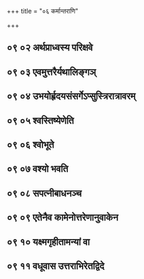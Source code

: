 +++
title = "०६ कर्मान्तराणि"

+++


## ०९ ०२ अर्थप्राध्वस्य परिक्षवे

<div class="js_include " url="/vedAH_yajuH/taittirIyam/sUtram/ApastambaH/gRhyam/sUtra-pAThaH/vishvAsa-prastutiH/06_karmAntarANi/09_02_arthaprAdhvasya_parixave.md"  newLevelForH1="3" includeTitle="true" > </div>
<div class="js_include collapsed" url="/vedAH_yajuH/taittirIyam/sUtram/ApastambaH/gRhyam/sUtra-pAThaH/haradattaH/06_karmAntarANi/09_02_arthaprAdhvasya_parixave.md"  newLevelForH1="4" title="हरदत्तः"  > </div>
<div class="js_include collapsed" url="/vedAH_yajuH/taittirIyam/sUtram/ApastambaH/gRhyam/sUtra-pAThaH/sudarshanaH/06_karmAntarANi/09_02_arthaprAdhvasya_parixave.md"  newLevelForH1="4" title="सुदर्शनः"  > </div>
<div class="js_include collapsed" url="/vedAH_yajuH/taittirIyam/sUtram/ApastambaH/gRhyam/sUtra-pAThaH/oldenberg/06_karmAntarANi/09_02_arthaprAdhvasya_parixave.md"  newLevelForH1="4" title="Oldenberg"  > </div>

## ०९ ०३ एवमुत्तरैर्यथालिङ्गञ्

<div class="js_include " url="/vedAH_yajuH/taittirIyam/sUtram/ApastambaH/gRhyam/sUtra-pAThaH/vishvAsa-prastutiH/06_karmAntarANi/09_03_evamuttarairyathAlinga~n.md"  newLevelForH1="3" includeTitle="true" > </div>
<div class="js_include collapsed" url="/vedAH_yajuH/taittirIyam/sUtram/ApastambaH/gRhyam/sUtra-pAThaH/haradattaH/06_karmAntarANi/09_03_evamuttarairyathAlinga~n.md"  newLevelForH1="4" title="हरदत्तः"  > </div>
<div class="js_include collapsed" url="/vedAH_yajuH/taittirIyam/sUtram/ApastambaH/gRhyam/sUtra-pAThaH/sudarshanaH/06_karmAntarANi/09_03_evamuttarairyathAlinga~n.md"  newLevelForH1="4" title="सुदर्शनः"  > </div>
<div class="js_include collapsed" url="/vedAH_yajuH/taittirIyam/sUtram/ApastambaH/gRhyam/sUtra-pAThaH/oldenberg/06_karmAntarANi/09_03_evamuttarairyathAlinga~n.md"  newLevelForH1="4" title="Oldenberg"  > </div>

## ०९ ०४ उभयोर्हृदयसंसर्गेऽप्सुस्त्रिरात्रावरम्

<div class="js_include " url="/vedAH_yajuH/taittirIyam/sUtram/ApastambaH/gRhyam/sUtra-pAThaH/vishvAsa-prastutiH/06_karmAntarANi/09_04_ubhayorhRdayasaMsarge-psustrirAtrAvaram.md"  newLevelForH1="3" includeTitle="true" > </div>
<div class="js_include collapsed" url="/vedAH_yajuH/taittirIyam/sUtram/ApastambaH/gRhyam/sUtra-pAThaH/haradattaH/06_karmAntarANi/09_04_ubhayorhRdayasaMsarge-psustrirAtrAvaram.md"  newLevelForH1="4" title="हरदत्तः"  > </div>
<div class="js_include collapsed" url="/vedAH_yajuH/taittirIyam/sUtram/ApastambaH/gRhyam/sUtra-pAThaH/sudarshanaH/06_karmAntarANi/09_04_ubhayorhRdayasaMsarge-psustrirAtrAvaram.md"  newLevelForH1="4" title="सुदर्शनः"  > </div>
<div class="js_include collapsed" url="/vedAH_yajuH/taittirIyam/sUtram/ApastambaH/gRhyam/sUtra-pAThaH/oldenberg/06_karmAntarANi/09_04_ubhayorhRdayasaMsarge-psustrirAtrAvaram.md"  newLevelForH1="4" title="Oldenberg"  > </div>

## ०९ ०५ श्वस्तिष्येणेति

<div class="js_include " url="/vedAH_yajuH/taittirIyam/sUtram/ApastambaH/gRhyam/sUtra-pAThaH/vishvAsa-prastutiH/06_karmAntarANi/09_05_shvastiShyeNeti.md"  newLevelForH1="3" includeTitle="true" > </div>
<div class="js_include collapsed" url="/vedAH_yajuH/taittirIyam/sUtram/ApastambaH/gRhyam/sUtra-pAThaH/haradattaH/06_karmAntarANi/09_05_shvastiShyeNeti.md"  newLevelForH1="4" title="हरदत्तः"  > </div>
<div class="js_include collapsed" url="/vedAH_yajuH/taittirIyam/sUtram/ApastambaH/gRhyam/sUtra-pAThaH/sudarshanaH/06_karmAntarANi/09_05_shvastiShyeNeti.md"  newLevelForH1="4" title="सुदर्शनः"  > </div>
<div class="js_include collapsed" url="/vedAH_yajuH/taittirIyam/sUtram/ApastambaH/gRhyam/sUtra-pAThaH/oldenberg/06_karmAntarANi/09_05_shvastiShyeNeti.md"  newLevelForH1="4" title="Oldenberg"  > </div>

## ०९ ०६ श्वोभूते

<div class="js_include " url="/vedAH_yajuH/taittirIyam/sUtram/ApastambaH/gRhyam/sUtra-pAThaH/vishvAsa-prastutiH/06_karmAntarANi/09_06_shvobhUte.md"  newLevelForH1="3" includeTitle="true" > </div>
<div class="js_include collapsed" url="/vedAH_yajuH/taittirIyam/sUtram/ApastambaH/gRhyam/sUtra-pAThaH/haradattaH/06_karmAntarANi/09_06_shvobhUte.md"  newLevelForH1="4" title="हरदत्तः"  > </div>
<div class="js_include collapsed" url="/vedAH_yajuH/taittirIyam/sUtram/ApastambaH/gRhyam/sUtra-pAThaH/sudarshanaH/06_karmAntarANi/09_06_shvobhUte.md"  newLevelForH1="4" title="सुदर्शनः"  > </div>
<div class="js_include collapsed" url="/vedAH_yajuH/taittirIyam/sUtram/ApastambaH/gRhyam/sUtra-pAThaH/oldenberg/06_karmAntarANi/09_06_shvobhUte.md"  newLevelForH1="4" title="Oldenberg"  > </div>

## ०९ ०७ वश्यो भवति

<div class="js_include " url="/vedAH_yajuH/taittirIyam/sUtram/ApastambaH/gRhyam/sUtra-pAThaH/vishvAsa-prastutiH/06_karmAntarANi/09_07_vashyo_bhavati.md"  newLevelForH1="3" includeTitle="true" > </div>
<div class="js_include collapsed" url="/vedAH_yajuH/taittirIyam/sUtram/ApastambaH/gRhyam/sUtra-pAThaH/haradattaH/06_karmAntarANi/09_07_vashyo_bhavati.md"  newLevelForH1="4" title="हरदत्तः"  > </div>
<div class="js_include collapsed" url="/vedAH_yajuH/taittirIyam/sUtram/ApastambaH/gRhyam/sUtra-pAThaH/oldenberg/06_karmAntarANi/09_07_vashyo_bhavati.md"  newLevelForH1="4" title="Oldenberg"  > </div>

## ०९ ०८ सपत्नीबाधनञ्च 

<div class="js_include " url="/vedAH_yajuH/taittirIyam/sUtram/ApastambaH/gRhyam/sUtra-pAThaH/vishvAsa-prastutiH/06_karmAntarANi/09_08_sapatnIbAdhanancha.md"  newLevelForH1="3" includeTitle="true" > </div>
<div class="js_include collapsed" url="/vedAH_yajuH/taittirIyam/sUtram/ApastambaH/gRhyam/sUtra-pAThaH/haradattaH/06_karmAntarANi/09_08_sapatnIbAdhanancha.md"  newLevelForH1="4" title="हरदत्तः"  > </div>
<div class="js_include collapsed" url="/vedAH_yajuH/taittirIyam/sUtram/ApastambaH/gRhyam/sUtra-pAThaH/sudarshanaH/06_karmAntarANi/09_08_sapatnIbAdhanancha.md"  newLevelForH1="4" title="सुदर्शनः"  > </div>
<div class="js_include collapsed" url="/vedAH_yajuH/taittirIyam/sUtram/ApastambaH/gRhyam/sUtra-pAThaH/oldenberg/06_karmAntarANi/09_08_sapatnIbAdhanancha.md"  newLevelForH1="4" title="Oldenberg"  > </div>

## ०९ ०९ एतेनैव कामेनोत्तरेणानुवाकेन

<div class="js_include " url="/vedAH_yajuH/taittirIyam/sUtram/ApastambaH/gRhyam/sUtra-pAThaH/vishvAsa-prastutiH/06_karmAntarANi/09_09_etenaiva_kAmenottareNAnuvAkena.md"  newLevelForH1="3" includeTitle="true" > </div>
<div class="js_include collapsed" url="/vedAH_yajuH/taittirIyam/sUtram/ApastambaH/gRhyam/sUtra-pAThaH/haradattaH/06_karmAntarANi/09_09_etenaiva_kAmenottareNAnuvAkena.md"  newLevelForH1="4" title="हरदत्तः"  > </div>
<div class="js_include collapsed" url="/vedAH_yajuH/taittirIyam/sUtram/ApastambaH/gRhyam/sUtra-pAThaH/sudarshanaH/06_karmAntarANi/09_09_etenaiva_kAmenottareNAnuvAkena.md"  newLevelForH1="4" title="सुदर्शनः"  > </div>
<div class="js_include collapsed" url="/vedAH_yajuH/taittirIyam/sUtram/ApastambaH/gRhyam/sUtra-pAThaH/oldenberg/06_karmAntarANi/09_09_etenaiva_kAmenottareNAnuvAkena.md"  newLevelForH1="4" title="Oldenberg"  > </div>

## ०९ १० यक्ष्मगृहीतामन्यां वा

<div class="js_include " url="/vedAH_yajuH/taittirIyam/sUtram/ApastambaH/gRhyam/sUtra-pAThaH/vishvAsa-prastutiH/06_karmAntarANi/09_10_yaxmagRhItAmanyAM_vA.md"  newLevelForH1="3" includeTitle="true" > </div>
<div class="js_include collapsed" url="/vedAH_yajuH/taittirIyam/sUtram/ApastambaH/gRhyam/sUtra-pAThaH/haradattaH/06_karmAntarANi/09_10_yaxmagRhItAmanyAM_vA.md"  newLevelForH1="4" title="हरदत्तः"  > </div>
<div class="js_include collapsed" url="/vedAH_yajuH/taittirIyam/sUtram/ApastambaH/gRhyam/sUtra-pAThaH/sudarshanaH/06_karmAntarANi/09_10_yaxmagRhItAmanyAM_vA.md"  newLevelForH1="4" title="सुदर्शनः"  > </div>
<div class="js_include collapsed" url="/vedAH_yajuH/taittirIyam/sUtram/ApastambaH/gRhyam/sUtra-pAThaH/oldenberg/06_karmAntarANi/09_10_yaxmagRhItAmanyAM_vA.md"  newLevelForH1="4" title="Oldenberg"  > </div>

## ०९ ११ वधूवास उत्तराभिरेतद्विदे

<div class="js_include " url="/vedAH_yajuH/taittirIyam/sUtram/ApastambaH/gRhyam/sUtra-pAThaH/vishvAsa-prastutiH/06_karmAntarANi/09_11_vadhUvAsa_uttarAbhiretadvide.md"  newLevelForH1="3" includeTitle="true" > </div>
<div class="js_include collapsed" url="/vedAH_yajuH/taittirIyam/sUtram/ApastambaH/gRhyam/sUtra-pAThaH/haradattaH/06_karmAntarANi/09_11_vadhUvAsa_uttarAbhiretadvide.md"  newLevelForH1="4" title="हरदत्तः"  > </div>
<div class="js_include collapsed" url="/vedAH_yajuH/taittirIyam/sUtram/ApastambaH/gRhyam/sUtra-pAThaH/sudarshanaH/06_karmAntarANi/09_11_vadhUvAsa_uttarAbhiretadvide.md"  newLevelForH1="4" title="सुदर्शनः"  > </div>
<div class="js_include collapsed" url="/vedAH_yajuH/taittirIyam/sUtram/ApastambaH/gRhyam/sUtra-pAThaH/oldenberg/06_karmAntarANi/09_11_vadhUvAsa_uttarAbhiretadvide.md"  newLevelForH1="4" title="Oldenberg"  > </div>


